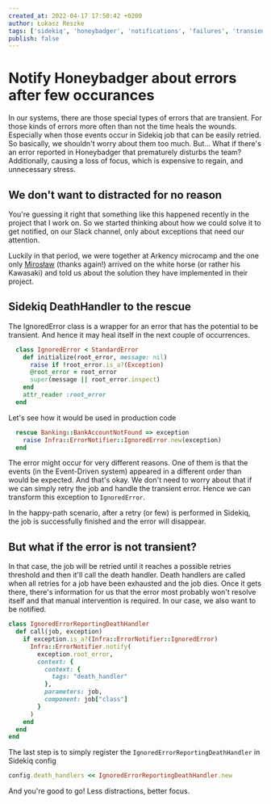 ```yaml
---
created_at: 2022-04-17 17:50:42 +0200
author: Łukasz Reszke
tags: ['sidekiq', 'honeybadger', 'notifications', 'failures', 'transient errors']
publish: false
---
```


# Notify Honeybadger about errors after few occurances

In our systems, there are those special types of errors that are transient. For those kinds of errors more often than not the time heals the wounds. Especially when those events occur in Sidekiq job that can be easily retried. So basically, we shouldn't worry about them too much. But... What if there's an error reported in Honeybadger that prematurely disturbs the team? Additionally, causing a loss of focus, which is expensive to regain, and unnecessary stress.

<!-- more -->

## We don't want to distracted for no reason
You're guessing it right that something like this happened recently in the project that I work on. So we started thinking about how we could solve it to get notified, on our Slack channel, only about exceptions that need our attention.

Luckily in that period, we were together at Arkency microcamp and the one only [Mirosław](https://blog.arkency.com/authors/miroslaw-praglowski/) (thanks again!) arrived on the white horse (or rather his Kawasaki) and told us about the solution they have implemented in their project.

## Sidekiq DeathHandler to the rescue
The IgnoredError class is a wrapper for an error that has the potential to be transient. And hence it may heal itself in the next couple of occurrences.
```ruby
  class IgnoredError < StandardError
    def initialize(root_error, message: nil)
      raise if !root_error.is_a?(Exception)
      @root_error = root_error
      super(message || root_error.inspect)
    end
    attr_reader :root_error
  end
```

Let's see how it would be used in production code
```ruby
  rescue Banking::BankAccountNotFound => exception
    raise Infra::ErrorNotifier::IgnoredError.new(exception)
  end
```
The error might occur for very different reasons. One of them is that the events (in the Event-Driven system) appeared in a different order than would be expected. And that's okay. We don't need to worry about that if we can simply retry the job and handle the transient error. Hence we can transform this exception to `IgnoredError`.

In the happy-path scenario, after a retry (or few) is performed in Sidekiq, the job is successfully finished and the error will disappear.

## But what if the error is not transient?
In that case, the job will be retried until it reaches a possible retries threshold and then it'll call the death handler.
Death handlers are called when all retries for a job have been exhausted and the job dies. Once it gets there, there's information for us that the error most probably won't resolve itself and that manual intervention is required. In our case, we also want to be notified.
```ruby
class IgnoredErrorReportingDeathHandler
  def call(job, exception)
    if exception.is_a?(Infra::ErrorNotifier::IgnoredError)
      Infra::ErrorNotifier.notify(
        exception.root_error,
        context: {
          context: {
            tags: "death_handler"
          },
          parameters: job,
          component: job["class"]
        }
      )
    end
  end
end
```
The last step is to simply register the `IgnoredErrorReportingDeathHandler` in Sidekiq config
```ruby
config.death_handlers << IgnoredErrorReportingDeathHandler.new
```

And you're good to go! Less distractions, better focus.